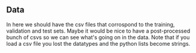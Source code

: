 ## Data
In here we should have the csv files that corrospond to the training, validation and test sets. Maybe it would be nice to have a post-processed bunch of csvs so we can see what's going on in the data. Note that if you load a csv file you lost the datatypes and the python lists become strings. 
